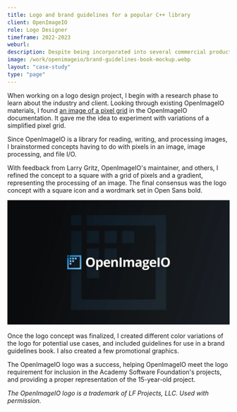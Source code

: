 ```yaml
---
title: Logo and brand guidelines for a popular C++ library
client: OpenImageIO
role: Logo Designer
timeframe: 2022-2023
weburl:
description: Despite being incorporated into several commercial products and used extensively in animation and VFX studios all over the world, OpenImageIO didn't have a proper logo. I delivered a modern logo and brand guidelines in time for the project's transfer to the Academy Software Foundation.
image: /work/openimageio/brand-guidelines-book-mockup.webp
layout: "case-study"
type: "page"
---
```


When working on a logo design project, I begin with a research phase to learn about the industry and client. Looking through existing OpenImageIO materials, I found [an image of a pixel grid](https://openimageio.readthedocs.io/en/latest/_images/grid-small.jpg) in the OpenImageIO documentation. It gave me the idea to experiment with variations of a simplified pixel grid. 

Since OpenImageIO is a library for reading, writing, and processing images, I brainstormed concepts having to do with pixels in an image, image processing, and file I/O. 

With feedback from Larry Gritz, OpenImageIO's maintainer, and others, I refined the concept to a square with a grid of pixels and a gradient, representing the processing of an image. The final consensus was the logo concept with a square icon and a wordmark set in Open Sans bold.

![OpenImageIO logo](/work/openimageio/openimageio-logo-and-branding.webp "OpenImageIO logo")

Once the logo concept was finalized, I created different color variations of the logo for potential use cases, and included guidelines for use in a brand guidelines book. I also created a few promotional graphics.

The OpenImageIO logo was a success, helping OpenImageIO meet the logo requirement for inclusion in the Academy Software Foundation's projects, and providing a proper representation of the 15-year-old project.

*The OpenImageIO logo is a trademark of LF Projects, LLC. Used with permission.*